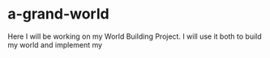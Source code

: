 # a-grand-world
Here I will be working on my World Building Project. I will use it both to build my world and implement my 
